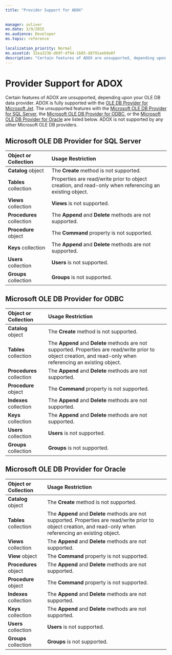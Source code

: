 ```yaml
---
title: "Provider Support for ADOX"
 
 
manager: soliver
ms.date: 3/9/2015
ms.audience: Developer
ms.topic: reference
  
localization_priority: Normal
ms.assetid: 32ea3236-d69f-df94-1685-d8791aeb9e0f
description: "Certain features of ADOX are unsupported, depending upon your OLE DB data provider. ADOX is fully supported with the OLE DB Provider for Microsoft Jet. The unsupported features with the Microsoft OLE DB Provider for SQL Server, the Microsoft OLE DB Provider for ODBC, or the Microsoft OLE DB Provider for Oracle are listed below. ADOX is not supported by any other Microsoft OLE DB providers."
---
```


# Provider Support for ADOX

Certain features of ADOX are unsupported, depending upon your OLE DB data provider. ADOX is fully supported with the [OLE DB Provider for Microsoft Jet](microsoft-ole-db-provider-for-microsoft-jet.md). The unsupported features with the [Microsoft OLE DB Provider for SQL Server](microsoft-ole-db-provider-for-sql-server.md), the [Microsoft OLE DB Provider for ODBC](microsoft-ole-db-provider-for-odbc.md), or the [Microsoft OLE DB Provider for Oracle](microsoft-ole-db-provider-for-oracle.md) are listed below. ADOX is not supported by any other Microsoft OLE DB providers. 
  
## Microsoft OLE DB Provider for SQL Server

|**Object or Collection**|**Usage Restriction**|
|:-----|:-----|
|**Catalog** object  <br/> |The **Create** method is not supported.  <br/> |
|**Tables** collection  <br/> |Properties are read/write prior to object creation, and read-only when referencing an existing object.  <br/> |
|**Views** collection  <br/> |**Views** is not supported.  <br/> |
|**Procedures** collection  <br/> |The **Append** and **Delete** methods are not supported.  <br/> |
|**Procedure** object  <br/> |The **Command** property is not supported.  <br/> |
|**Keys** collection  <br/> |The **Append** and **Delete** methods are not supported.  <br/> |
|**Users** collection  <br/> |**Users** is not supported.  <br/> |
|**Groups** collection  <br/> |**Groups** is not supported.  <br/> |
   
## Microsoft OLE DB Provider for ODBC

|**Object or Collection**|**Usage Restriction**|
|:-----|:-----|
|**Catalog** object  <br/> |The **Create** method is not supported.  <br/> |
|**Tables** collection  <br/> |The **Append** and **Delete** methods are not supported. Properties are read/write prior to object creation, and read-only when referencing an existing object.  <br/> |
|**Procedures** collection  <br/> |The **Append** and **Delete** methods are not supported.  <br/> |
|**Procedure** object  <br/> |The **Command** property is not supported.  <br/> |
|**Indexes** collection  <br/> |The **Append** and **Delete** methods are not supported.  <br/> |
|**Keys** collection  <br/> |The **Append** and **Delete** methods are not supported.  <br/> |
|**Users** collection  <br/> |**Users** is not supported.  <br/> |
|**Groups** collection  <br/> |**Groups** is not supported.  <br/> |
   
## Microsoft OLE DB Provider for Oracle

|**Object or Collection**|**Usage Restriction**|
|:-----|:-----|
|**Catalog** object  <br/> |The **Create** method is not supported.  <br/> |
|**Tables** collection  <br/> |The **Append** and **Delete** methods are not supported. Properties are read/write prior to object creation, and read-only when referencing an existing object.  <br/> |
|**Views** collection  <br/> |The **Append** and **Delete** methods are not supported.  <br/> |
|**View** object  <br/> |The **Command** property is not supported.  <br/> |
|**Procedures** object  <br/> |The **Append** and **Delete** methods are not supported.  <br/> |
|**Procedure** object  <br/> |The **Command** property is not supported.  <br/> |
|**Indexes** collection  <br/> |The **Append** and **Delete** methods are not supported.  <br/> |
|**Keys** collection  <br/> |The **Append** and **Delete** methods are not supported.  <br/> |
|**Users** collection  <br/> |**Users** is not supported.  <br/> |
|**Groups** collection  <br/> |**Groups** is not supported.  <br/> |
   

